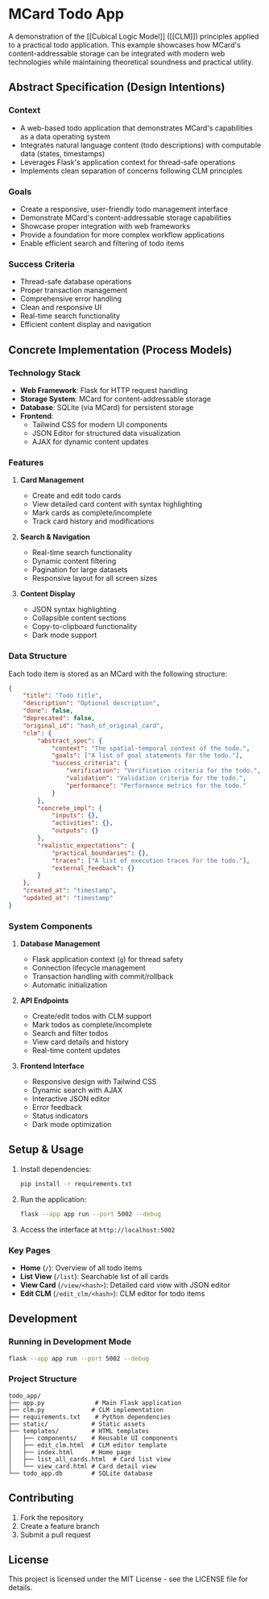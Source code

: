 # MCard Todo App

A demonstration of the [[Cubical Logic Model]] ([[CLM]]) principles applied to a practical todo application. This example showcases how MCard's content-addressable storage can be integrated with modern web technologies while maintaining theoretical soundness and practical utility.

## Abstract Specification (Design Intentions)

### Context
- A web-based todo application that demonstrates MCard's capabilities as a data operating system
- Integrates natural language content (todo descriptions) with computable data (states, timestamps)
- Leverages Flask's application context for thread-safe operations
- Implements clean separation of concerns following CLM principles

### Goals
- Create a responsive, user-friendly todo management interface
- Demonstrate MCard's content-addressable storage capabilities
- Showcase proper integration with web frameworks
- Provide a foundation for more complex workflow applications
- Enable efficient search and filtering of todo items

### Success Criteria
- Thread-safe database operations
- Proper transaction management
- Comprehensive error handling
- Clean and responsive UI
- Real-time search functionality
- Efficient content display and navigation

## Concrete Implementation (Process Models)

### Technology Stack
- **Web Framework**: Flask for HTTP request handling
- **Storage System**: MCard for content-addressable storage
- **Database**: SQLite (via MCard) for persistent storage
- **Frontend**: 
  - Tailwind CSS for modern UI components
  - JSON Editor for structured data visualization
  - AJAX for dynamic content updates

### Features
1. **Card Management**
   - Create and edit todo cards
   - View detailed card content with syntax highlighting
   - Mark cards as complete/incomplete
   - Track card history and modifications

2. **Search & Navigation**
   - Real-time search functionality
   - Dynamic content filtering
   - Pagination for large datasets
   - Responsive layout for all screen sizes

3. **Content Display**
   - JSON syntax highlighting
   - Collapsible content sections
   - Copy-to-clipboard functionality
   - Dark mode support

### Data Structure
Each todo item is stored as an MCard with the following structure:
```json
{
    "title": "Todo title",
    "description": "Optional description",
    "done": false,
    "deprecated": false,
    "original_id": "hash_of_original_card",
    "clm": {
        "abstract_spec": {
            "context": "The spatial-temporal context of the todo.",
            "goals": ["A list of goal statements for the todo."],
            "success_criteria": {
                "verification": "Verification criteria for the todo.",
                "validation": "Validation criteria for the todo.",
                "performance": "Performance metrics for the todo."
            }
        },
        "concrete_impl": {
            "inputs": {},
            "activities": {},
            "outputs": {}
        },
        "realistic_expectations": {
            "practical_boundaries": {},
            "traces": ["A list of execution traces for the todo."],
            "external_feedback": {}
        }
    },
    "created_at": "timestamp",
    "updated_at": "timestamp"
}
```

### System Components
1. **Database Management**
   - Flask application context (`g`) for thread safety
   - Connection lifecycle management
   - Transaction handling with commit/rollback
   - Automatic initialization

2. **API Endpoints**
   - Create/edit todos with CLM support
   - Mark todos as complete/incomplete
   - Search and filter todos
   - View card details and history
   - Real-time content updates

3. **Frontend Interface**
   - Responsive design with Tailwind CSS
   - Dynamic search with AJAX
   - Interactive JSON editor
   - Error feedback
   - Status indicators
   - Dark mode optimization

## Setup & Usage

1. Install dependencies:
   ```bash
   pip install -r requirements.txt
   ```

2. Run the application:
   ```bash
   flask --app app run --port 5002 --debug
   ```

3. Access the interface at `http://localhost:5002`

### Key Pages
- **Home** (`/`): Overview of all todo items
- **List View** (`/list`): Searchable list of all cards
- **View Card** (`/view/<hash>`): Detailed card view with JSON editor
- **Edit CLM** (`/edit_clm/<hash>`): CLM editor for todo items

## Development

### Running in Development Mode
```bash
flask --app app run --port 5002 --debug
```

### Project Structure
```
todo_app/
├── app.py              # Main Flask application
├── clm.py             # CLM implementation
├── requirements.txt    # Python dependencies
├── static/            # Static assets
├── templates/         # HTML templates
│   ├── components/    # Reusable UI components
│   ├── edit_clm.html  # CLM editor template
│   ├── index.html     # Home page
│   ├── list_all_cards.html  # Card list view
│   └── view_card.html # Card detail view
└── todo_app.db        # SQLite database
```

## Contributing

1. Fork the repository
2. Create a feature branch
3. Submit a pull request

## License

This project is licensed under the MIT License - see the LICENSE file for details.
